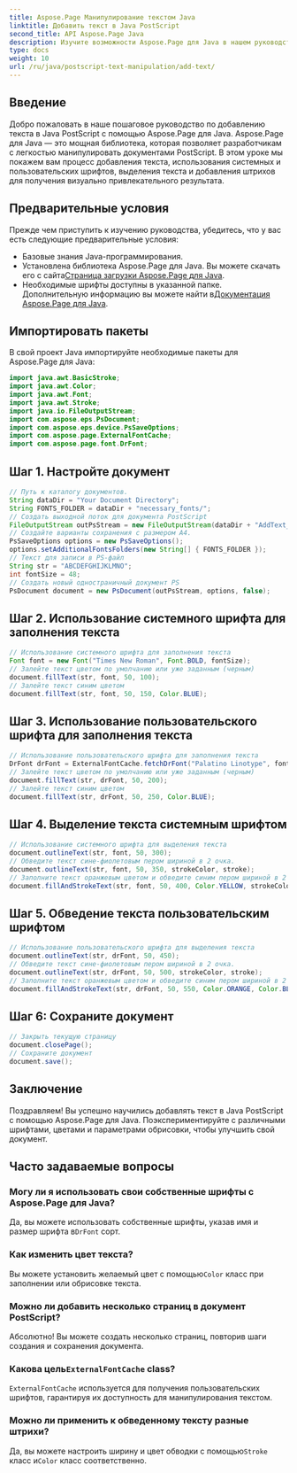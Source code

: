 ```yaml
---
title: Aspose.Page Манипулирование текстом Java
linktitle: Добавить текст в Java PostScript
second_title: API Aspose.Page Java
description: Изучите возможности Aspose.Page для Java в нашем руководстве по добавлению текста в документы PostScript. Научитесь с легкостью использовать системные и пользовательские шрифты.
type: docs
weight: 10
url: /ru/java/postscript-text-manipulation/add-text/
---
```

## Введение
Добро пожаловать в наше пошаговое руководство по добавлению текста в Java PostScript с помощью Aspose.Page для Java. Aspose.Page для Java — это мощная библиотека, которая позволяет разработчикам с легкостью манипулировать документами PostScript. В этом уроке мы покажем вам процесс добавления текста, использования системных и пользовательских шрифтов, выделения текста и добавления штрихов для получения визуально привлекательного результата.
## Предварительные условия
Прежде чем приступить к изучению руководства, убедитесь, что у вас есть следующие предварительные условия:
- Базовые знания Java-программирования.
-  Установлена библиотека Aspose.Page для Java. Вы можете скачать его с сайта[Страница загрузки Aspose.Page для Java](https://releases.aspose.com/page/java/).
-  Необходимые шрифты доступны в указанной папке. Дополнительную информацию вы можете найти в[Документация Aspose.Page для Java](https://reference.aspose.com/page/java/).
## Импортировать пакеты
В свой проект Java импортируйте необходимые пакеты для Aspose.Page для Java:
```java
import java.awt.BasicStroke;
import java.awt.Color;
import java.awt.Font;
import java.awt.Stroke;
import java.io.FileOutputStream;
import com.aspose.eps.PsDocument;
import com.aspose.eps.device.PsSaveOptions;
import com.aspose.page.ExternalFontCache;
import com.aspose.page.font.DrFont;
```
## Шаг 1. Настройте документ
```java
// Путь к каталогу документов.
String dataDir = "Your Document Directory";
String FONTS_FOLDER = dataDir + "necessary_fonts/";
// Создать выходной поток для документа PostScript
FileOutputStream outPsStream = new FileOutputStream(dataDir + "AddText_outPS.ps");
// Создайте варианты сохранения с размером А4.
PsSaveOptions options = new PsSaveOptions();
options.setAdditionalFontsFolders(new String[] { FONTS_FOLDER });
// Текст для записи в PS-файл
String str = "ABCDEFGHIJKLMNO";
int fontSize = 48;
// Создать новый одностраничный документ PS
PsDocument document = new PsDocument(outPsStream, options, false);
```
## Шаг 2. Использование системного шрифта для заполнения текста
```java
// Использование системного шрифта для заполнения текста
Font font = new Font("Times New Roman", Font.BOLD, fontSize);
// Залейте текст цветом по умолчанию или уже заданным (черным)
document.fillText(str, font, 50, 100);
// Залейте текст синим цветом
document.fillText(str, font, 50, 150, Color.BLUE);
```
## Шаг 3. Использование пользовательского шрифта для заполнения текста
```java
// Использование пользовательского шрифта для заполнения текста
DrFont drFont = ExternalFontCache.fetchDrFont("Palatino Linotype", fontSize, Font.PLAIN);
// Залейте текст цветом по умолчанию или уже заданным (черным)
document.fillText(str, drFont, 50, 200);
// Залейте текст синим цветом
document.fillText(str, drFont, 50, 250, Color.BLUE);
```
## Шаг 4. Выделение текста системным шрифтом
```java
// Использование системного шрифта для выделения текста
document.outlineText(str, font, 50, 300);
// Обведите текст сине-фиолетовым пером шириной в 2 очка.
document.outlineText(str, font, 50, 350, strokeColor, stroke);
// Заполните текст оранжевым цветом и обведите синим пером шириной в 2 очка.
document.fillAndStrokeText(str, font, 50, 400, Color.YELLOW, strokeColor, stroke);
```
## Шаг 5. Обведение текста пользовательским шрифтом
```java
// Использование пользовательского шрифта для выделения текста
document.outlineText(str, drFont, 50, 450);
// Обведите текст сине-фиолетовым пером шириной в 2 очка.
document.outlineText(str, drFont, 50, 500, strokeColor, stroke);
// Заполните текст оранжевым цветом и обведите синим пером шириной в 2 очка.
document.fillAndStrokeText(str, drFont, 50, 550, Color.ORANGE, Color.BLUE, stroke);
```
## Шаг 6: Сохраните документ
```java
// Закрыть текущую страницу
document.closePage();
// Сохраните документ
document.save();
```
## Заключение
Поздравляем! Вы успешно научились добавлять текст в Java PostScript с помощью Aspose.Page для Java. Поэкспериментируйте с различными шрифтами, цветами и параметрами обрисовки, чтобы улучшить свой документ.
## Часто задаваемые вопросы
### Могу ли я использовать свои собственные шрифты с Aspose.Page для Java?
 Да, вы можете использовать собственные шрифты, указав имя и размер шрифта в`DrFont` сорт.
### Как изменить цвет текста?
 Вы можете установить желаемый цвет с помощью`Color` класс при заполнении или обрисовке текста.
### Можно ли добавить несколько страниц в документ PostScript?
Абсолютно! Вы можете создать несколько страниц, повторив шаги создания и сохранения документа.
###  Какова цель`ExternalFontCache` class?
`ExternalFontCache` используется для получения пользовательских шрифтов, гарантируя их доступность для манипулирования текстом.
### Можно ли применить к обведенному тексту разные штрихи?
 Да, вы можете настроить ширину и цвет обводки с помощью`Stroke` класс и`Color` класс соответственно.